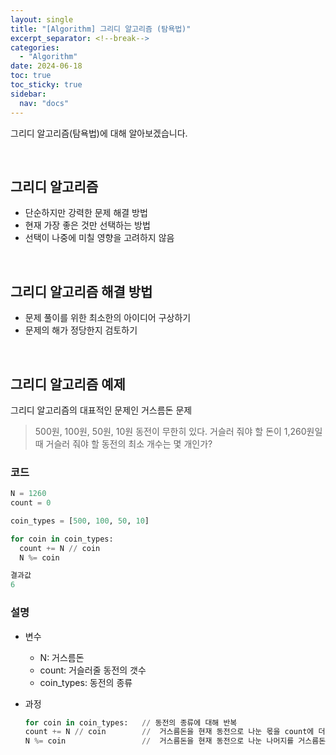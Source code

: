 ```yaml
---
layout: single
title: "[Algorithm] 그리디 알고리즘 (탐욕법)"
excerpt_separator: <!--break-->
categories:
  - "Algorithm"
date: 2024-06-18
toc: true
toc_sticky: true
sidebar:
  nav: "docs"
---
```


그리디 알고리즘(탐욕법)에 대해 알아보겠습니다.

<!--break-->

<br>

## 그리디 알고리즘

- 단순하지만 강력한 문제 해결 방법
- 현재 가장 좋은 것만 선택하는 방법
- 선택이 나중에 미칠 영향을 고려하지 않음

<br>

## 그리디 알고리즘 해결 방법

- 문제 풀이를 위한 최소한의 아이디어 구상하기
- 문제의 해가 정당한지 검토하기

<br>

## 그리디 알고리즘 예제

그리디 알고리즘의 대표적인 문제인 거스름돈 문제

> 500원, 100원, 50원, 10원 동전이 무한히 있다.
> 거슬러 줘야 할 돈이 1,260원일 때 거슬러 줘야 할 동전의 최소 개수는 몇 개인가?

### 코드

```python
N = 1260
count = 0

coin_types = [500, 100, 50, 10]

for coin in coin_types:
  count += N // coin
  N %= coin

결과값
6
```

### 설명

- 변수

  - N: 거스름돈
  - count: 거슬러줄 동전의 갯수
  - coin_types: 동전의 종류

- 과정

  ```python
  for coin in coin_types:   // 동전의 종류에 대해 반복
  count += N // coin        //  거스름돈을 현재 동전으로 나눈 몫을 count에 더함
  N %= coin                 //  거스름돈을 현재 동전으로 나눈 나머지를 거스름돈으로 저장
  ```
